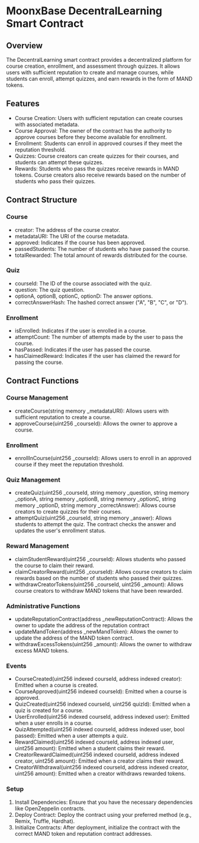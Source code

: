# MoonxBase DecentralLearning Smart Contract

## Overview
The DecentralLearning smart contract provides a decentralized platform for course creation, enrollment, and assessment through quizzes. It allows users with sufficient reputation to create and manage courses, while students can enroll, attempt quizzes, and earn rewards in the form of MAND tokens.

## Features
- Course Creation: Users with sufficient reputation can create courses with associated metadata.
- Course Approval: The owner of the contract has the authority to approve courses before they become available for enrollment.
- Enrollment: Students can enroll in approved courses if they meet the reputation threshold.
- Quizzes: Course creators can create quizzes for their courses, and students can attempt these quizzes.
- Rewards: Students who pass the quizzes receive rewards in MAND tokens. Course creators also receive rewards based on the number of students who pass their quizzes.

## Contract Structure
### Course
- creator: The address of the course creator.
- metadataURI: The URI of the course metadata.
- approved: Indicates if the course has been approved.
- passedStudents: The number of students who have passed the course.
- totalRewarded: The total amount of rewards distributed for the course.

### Quiz
- courseId: The ID of the course associated with the quiz.
- question: The quiz question.
- optionA, optionB, optionC, optionD: The answer options.
- correctAnswerHash: The hashed correct answer ("A", "B", "C", or "D").

### Enrollment
- isEnrolled: Indicates if the user is enrolled in a course.
- attemptCount: The number of attempts made by the user to pass the course.
- hasPassed: Indicates if the user has passed the course.
- hasClaimedReward: Indicates if the user has claimed the reward for passing the course.


## Contract Functions
### Course Management
- createCourse(string memory _metadataURI): Allows users with sufficient reputation to create a course.
- approveCourse(uint256 _courseId): Allows the owner to approve a course.

### Enrollment
- enrollInCourse(uint256 _courseId): Allows users to enroll in an approved course if they meet the reputation threshold.

### Quiz Management
- createQuiz(uint256 _courseId, string memory _question, string memory _optionA, string memory _optionB, string memory _optionC, string memory _optionD, string memory _correctAnswer): Allows course creators to create quizzes for their courses.
- attemptQuiz(uint256 _courseId, string memory _answer): Allows students to attempt the quiz. The contract checks the answer and updates the user's enrollment status.

### Reward Management
- claimStudentReward(uint256 _courseId): Allows students who passed the course to claim their reward.
- claimCreatorReward(uint256 _courseId): Allows course creators to claim rewards based on the number of students who passed their quizzes.
- withdrawCreatorTokens(uint256 _courseId, uint256 _amount): Allows course creators to withdraw MAND tokens that have been rewarded.

### Administrative Functions
- updateReputationContract(address _newReputationContract): Allows the owner to update the address of the reputation contract
- updateMandToken(address _newMandToken): Allows the owner to update the address of the MAND token contract.
- withdrawExcessTokens(uint256 _amount): Allows the owner to withdraw excess MAND tokens.

### Events
- CourseCreated(uint256 indexed courseId, address indexed creator): Emitted when a course is created.
- CourseApproved(uint256 indexed courseId): Emitted when a course is approved.
- QuizCreated(uint256 indexed courseId, uint256 quizId): Emitted when a quiz is created for a course.
- UserEnrolled(uint256 indexed courseId, address indexed user): Emitted when a user enrolls in a course.
- QuizAttempted(uint256 indexed courseId, address indexed user, bool passed): Emitted when a user attempts a quiz.
- RewardClaimed(uint256 indexed courseId, address indexed user, uint256 amount): Emitted when a student claims their reward.
- CreatorRewardClaimed(uint256 indexed courseId, address indexed creator, uint256 amount): Emitted when a creator claims their reward.
- CreatorWithdrawal(uint256 indexed courseId, address indexed creator, uint256 amount): Emitted when a creator withdraws rewarded tokens.

### Setup
1. Install Dependencies: Ensure that you have the necessary dependencies like OpenZeppelin contracts.
2. Deploy Contract: Deploy the contract using your preferred method (e.g., Remix, Truffle, Hardhat).
3. Initialize Contracts: After deployment, initialize the contract with the correct MAND token and reputation contract addresses.